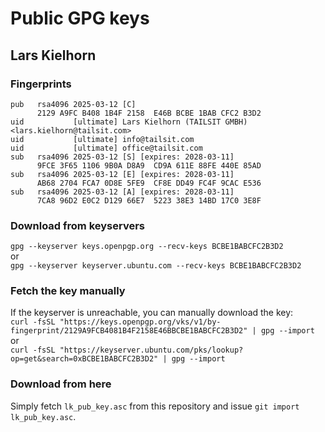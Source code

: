 # Public GPG keys

## Lars Kielhorn

### Fingerprints
```
pub   rsa4096 2025-03-12 [C]
      2129 A9FC B408 1B4F 2158  E46B BCBE 1BAB CFC2 B3D2
uid           [ultimate] Lars Kielhorn (TAILSIT GMBH) <lars.kielhorn@tailsit.com>
uid           [ultimate] info@tailsit.com
uid           [ultimate] office@tailsit.com
sub   rsa4096 2025-03-12 [S] [expires: 2028-03-11]
      9FCE 3F65 1106 9B0A D8A9  CD9A 611E 88FE 440E 85AD
sub   rsa4096 2025-03-12 [E] [expires: 2028-03-11]
      AB68 2704 FCA7 0D8E 5FE9  CF8E DD49 FC4F 9CAC E536
sub   rsa4096 2025-03-12 [A] [expires: 2028-03-11]
      7CA8 96D2 E0C2 D129 66E7  5223 38E3 14BD 17C0 3E8F
```

### Download from keyservers
```gpg --keyserver keys.openpgp.org --recv-keys BCBE1BABCFC2B3D2```    
or    
```gpg --keyserver keyserver.ubuntu.com --recv-keys BCBE1BABCFC2B3D2```

### Fetch the key manually
If the keyserver is unreachable, you can manually download the key:    
```curl -fsSL "https://keys.openpgp.org/vks/v1/by-fingerprint/2129A9FCB4081B4F2158E46BBCBE1BABCFC2B3D2" | gpg --import```    
or    
```curl -fsSL "https://keyserver.ubuntu.com/pks/lookup?op=get&search=0xBCBE1BABCFC2B3D2" | gpg --import```    

### Download from here
Simply fetch ```lk_pub_key.asc``` from this repository and issue
```git import lk_pub_key.asc```.
